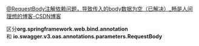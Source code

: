 [@RequestBody注解依赖问题，导致传入的body数据为空（已解决）\_畅是人间理想的博客-CSDN博客](https://blog.csdn.net/chang_ran_chang/article/details/129782040)

区分**org.springframework.web.bind.annotation**和 **io.swagger.v3.oas.annotations.parameters.RequestBody**
